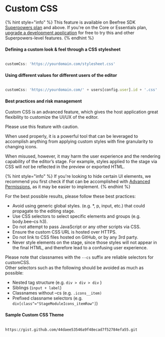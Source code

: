 # Custom CSS

{% hint style="info" %}
This feature is available on Beefree SDK [Superpowers plan](https://dam.beefree.io/pluginpricing) and above. If you're on the Core or Essentials plan, [upgrade a development application](../getting-started/development-applications.md) for free to try this and other Superpowers-level features.
{% endhint %}

#### Defining a custom look & feel through a CSS stylesheet <a href="#defining-a-custom-look-feel-through-a-css-stylesheet" id="defining-a-custom-look-feel-through-a-css-stylesheet"></a>

```javascript

customCss: 'https://yourdomain.com/stylesheet.css'

```

#### Using different values for different users of the editor <a href="#using-different-values-for-different-users-of-the-editor" id="using-different-values-for-different-users-of-the-editor"></a>

```javascript

customCss: 'https://yourdomain.com/' + users[config.user].id + '.css'

```

#### Best practices and risk management <a href="#best-practices-and-risk-management" id="best-practices-and-risk-management"></a>

Custom CSS is an advanced feature, which gives the host application great flexibility to customize the UI/UX of the editor.

Please use this feature with caution.

When used properly, it is a powerful tool that can be leveraged to accomplish anything from applying custom styles with fine granularity to changing icons.

When misused, however, it may harm the user experience and the rendering capability of the editor’s stage.  For example, styles applied to the stage via CSS will _not_ be reflected in the preview or exported HTML.

{% hint style="info" %}
If you're looking to hide certain UI elements, we recommend you first check if that can be accomplished with [Advanced Permissions](../advanced-options/advanced-permissions.md), as it may be easier to implement.
{% endhint %}

For the best possible results, please follow these best practices:

* Avoid using generic global styles. (e.g. \*, p, input, etc.) that could propagate to the editing stage.
* Use CSS selectors to select specific elements and groups (e.g. body.bee–cs h3).
* Do not attempt to pass JavaScript or any other scripts via CSS.
* Ensure the custom CSS URL is hosted over HTTPS.
* Do not link to CSS files hosted on GitHub, or by any 3rd party.
* Never style elements on the stage, since those styles will not appear in the final HTML, and therefore lead to a confusing user experience.

Please note that classnames with the `--cs` suffix are reliable selectors for customCSS.\
Other selectors such as the following should be avoided as much as possible:

* Nested tag structure (e.g. `div > div > div` )
* Siblings (`input + label`)
* Classnames without –cs (e.g. `.icons__item)`
* Prefixed classname selectors (e.g. `div[class^="StageModuleIcons_itemRow"]`)

#### Sample Custom CSS Theme <a href="#sample-custom-css-theme" id="sample-custom-css-theme"></a>

```url

https://gist.github.com/44daee53546a9f48ecad7f52784efa55.git

```
